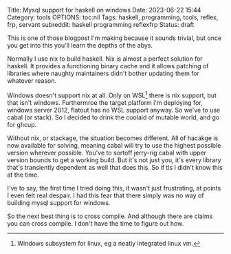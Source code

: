 Title: Mysql support for haskell on windows
Date: 2023-06-22 15:44
Category: tools
OPTIONS: toc:nil
Tags: haskell, programming, tools, reflex, frp, servant
subreddit: haskell programming reflexfrp
Status: draft

This is one of those blogpost I'm making because it sounds trivial,
but once you get into this you'll learn the depths of the abys.

Normally I use nix to build haskell.
Nix is almost a perfect solution for haskell.
It provides a functioning binary cache and it allows patching
of libraries where naughty maintainers didn't bother updating
them for whatever reason.

Windows doesn't support nix at all.
Only on WSL[^wsl] there is nix support, but that isn't windows.
Furthermroe the target platform i'm deploying for, windows server 2012,
flatout has no WSL support anyway.
So we've to use cabal (or stack).
So I decided to drink the coolaid of mutable world, and go for ghcup.

[^wsl]: Windows subsystem for linux, eg a neatly integrated linux vm.

Without nix, or stackage, the situation becomes different.
All of hacakge is now available for solving,
meaning cabal will try to use the highest possible version wherever possible.
You've to sortoff jerry-rig cabal with upper version bounds to get a working build.
But it's not just you, it's every library that's transiently dependent as well
that does this.
So if tls 
I didn't know this at the time.

I've to say, the first time I tried doing this,
it wasn't just frustrating, at points I even felt real despair.
I had this fear that there simply was no way of building mysql
support for windows.




So the next best thing is to cross compile.
And although there are claims you can cross compile.
I don't have the time to figure out how.
